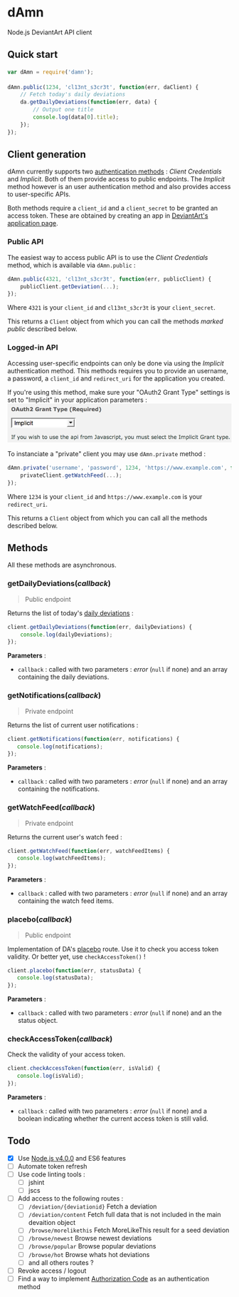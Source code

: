# dAmn
Node.js DeviantArt API client

## Quick start

```javascript
var dAmn = require('damn');

dAmn.public(1234, 'cl13nt_s3cr3t', function(err, daClient) {
	// Fetch today's daily deviations
	da.getDailyDeviations(function(err, data) {
		// Output one title
		console.log(data[0].title);
	});
});

```

## Client generation

dAmn currently supports two [authentication methods](https://www.deviantart.com/developers/authentication) : *Client Credentials* and *Implicit*. Both of them provide access to public endpoints. The *Implicit* method however is an user authentication method and also provides access to user-specific APIs.

Both methods require a `client_id` and a `client_secret` to be granted an access token. These are obtained by creating an app in [DeviantArt's application page](https://www.deviantart.com/developers/apps).

### Public API
The easiest way to access public API is to use the *Client Credentials* method, which is available via `dAmn.public` :

```javascript
dAmn.public(4321, 'cl13nt_s3cr3t', function(err, publicClient) {
	publicClient.getDeviation(...);
});
```

Where `4321` is your `client_id` and `cl13nt_s3cr3t` is your `client_secret`.

This returns a `Client` object from which you can call the methods *marked public* described below.

### Logged-in API
Accessing user-specific endpoints can only be done via using the *Implicit* authentication method. This methods requires you to provide an username, a password, a `client_id` and `redirect_uri` for the application you created.

If you're using this method, make sure your "OAuth2 Grant Type" settings is set to "Implicit" in your application parameters :
![DA application's OAuth Grant Type setting](doc/oauth-setting.png)

To instanciate a "private" client you may use `dAmn.private` method :

```javascript
dAmn.private('username', 'password', 1234, 'https://www.example.com', function(err, privateClient) {
	privateClient.getWatchFeed(...);
});
```

Where `1234` is your `client_id` and `https://www.example.com` is your `redirect_uri`.

This returns a `Client` object from which you can call all the methods described below.


## Methods

All these methods are asynchronous.

### getDailyDeviations(*callback*)

> Public endpoint

Returns the list of today's [daily deviations](http://www.deviantart.com/dailydeviations/) :

```javascript
client.getDailyDeviations(function(err, dailyDeviations) {
	console.log(dailyDeviations);
});
```

**Parameters** :
 - `callback` : called with two parameters : *error* (`null` if none) and an array containing the daily deviations.

### getNotifications(*callback*)

> Private endpoint

Returns the list of current user notifications :

```javascript
client.getNotifications(function(err, notifications) {
   console.log(notifications);
});
```

**Parameters** :
- `callback` : called with two parameters : *error* (`null` if none) and an array containing the notifications.

### getWatchFeed(*callback*)

> Private endpoint

Returns the current user's watch feed :

```javascript
client.getWatchFeed(function(err, watchFeedItems) {
   console.log(watchFeedItems);
});
```

**Parameters** :
- `callback` : called with two parameters : *error* (`null` if none) and an array containing the watch feed items.

### placebo(*callback*)

> Public endpoint

Implementation of DA's [placebo](https://www.deviantart.com/developers/http/v1/20150824/placebo/53b9f8bd16df06555acb1dfc06e6df69) route. Use it to check you access token validity. Or better yet, use `checkAccessToken()` !

```javascript
client.placebo(function(err, statusData) {
   console.log(statusData);
});
```

**Parameters** :
- `callback` : called with two parameters : *error* (`null` if none) and an the status object.

### checkAccessToken(*callback*)

Check the validity of your access token.

```javascript
client.checkAccessToken(function(err, isValid) {
   console.log(isValid);
});
```

**Parameters** :
- `callback` : called with two parameters : *error* (`null` if none) and a boolean indicating whether the current access token is still valid.

## Todo

 - [X] Use [Node.js v4.0.0](https://github.com/nodejs/node/blob/v4.0.0/CHANGELOG.md) and ES6 features
 - [ ] Automate token refresh
 - [ ] Use code linting tools :
	- [ ] jshint
	- [ ] jscs
 - [ ] Add access to the following routes :
	- [ ] `/deviation/{deviationid}` Fetch a deviation
	- [ ] `/deviation/content` Fetch full data that is not included in the main devaition object
	- [ ] `/browse/morelikethis` Fetch MoreLikeThis result for a seed deviation
	- [ ] `/browse/newest` Browse newest deviations
	- [ ] `/browse/popular` Browse popular deviations
	- [ ] `/browse/hot` Browse whats hot deviations
	- [ ] and all others routes ?
 - [ ] Revoke access / logout
 - [ ] Find a way to implement [Authorization Code](https://www.deviantart.com/developers/authentication) as an authentication method
